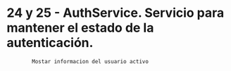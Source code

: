 # 24 y 25 - AuthService. Servicio para mantener el estado de la autenticación.
            Mostar informacion del usuario activo


  





